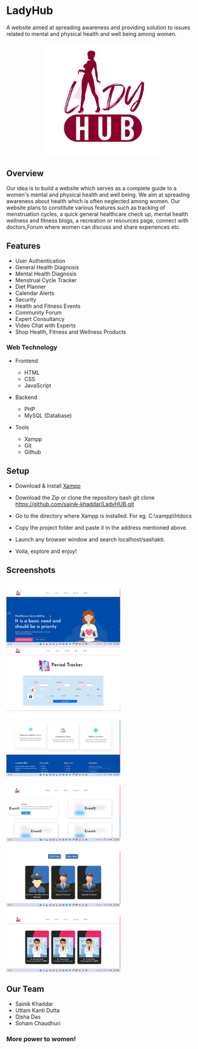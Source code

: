 # LadyHub

A website aimed at spreading awareness and providing solution to issues related to mental and physical health and well being among women.

<p align="center">
    <img src="./assets/icon1.png" alt="Logo" width="300">
  </a>

## Overview

Our idea is to build a website which serves as a complete guide to a women's mental and physical health and well being. We aim at spreading awareness about health which is often neglected among women. Our website plans to constitute various features such as tracking of menstruation cycles, a quick general healthcare check up, mental health wellness and fitness blogs, a recreation or resources page, connect with doctors,Forum where women can discuss and share experiences etc.

## Features

* User Authentication
* General Health Diagnosis
* Mental Health Diagnosis
* Menstrual Cycle Tracker
* Diet Planner
* Calendar Alerts
* Security
* Health and Fitness Events
* Community Forum
* Expert Consultancy
* Video Chat with Experts
* Shop Health, Fitness and Wellness Products


### Web Technology

- Frontend
  - HTML
  - CSS
  - JavaScript
  
- Backend
  - PHP
  - MySQL (Database)

- Tools
  - Xampp
  - Git
  - Github
## Setup

- Download & install [Xampp](https://www.apachefriends.org/download.html)
- Download the Zip or clone the repository
 bash
git clone https://github.com/sainik-khaddar/LadyHUB.git

- Go to the directory where Xampp is installed. For eg. C:\xampp\htdocs
- Copy the project folder and paste it in the address mentioned above.
- Launch any browser window and search localhost/sashakti.
- Voila, explore and enjoy!

## Screenshots

<img src="./Screenshots/Sc1.jpg" width="300">
<img src="./Screenshots/sc2.jpg" width="300">
<img src="./Screenshots/sc3.jpg" width="300">
<img src="./Screenshots/sc4.jpg" width="300">
<img src="./Screenshots/sc5.jpg" width="300">
<img src="./Screenshots/sc6.jpg" width="300">


## Our Team
- Sainik Khaddar
- Uttam Kanti Dutta
- Disha Das
- Soham Chaudhuri


### More power to women!
